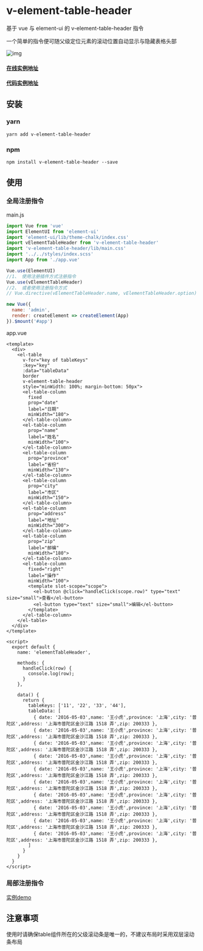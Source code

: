 # v-element-table-header

基于 vue 与 element-ui 的 v-element-table-header 指令

一个简单的指令便可随父级定位元素的滚动位置自动显示与隐藏表格头部

![img](https://github.com/ZhanYishu/v-element-table-header/raw/master/assets/demo.gif)
#### [在线实例地址](http://static.zhanzf.com/components-inline-demo/element-table-header.html)
#### [代码实例地址](https://github.com/ZhanYishu/components-inline-demo/blob/master/src/views/element-table-header/app.vue)

## 安装
### yarn
```shell
yarn add v-element-table-header
```
### npm
```shell
npm install v-element-table-header --save
```

## 使用
### 全局注册指令
main.js
```js
import Vue from 'vue'
import ElementUI from 'element-ui'
import 'element-ui/lib/theme-chalk/index.css'
import vElementTableHeader from 'v-element-table-header'
import 'v-element-table-header/lib/main.css'
import '../../styles/index.scss'
import App from './app.vue'

Vue.use(ElementUI)
//1、 使用注册插件方式注册指令
Vue.use(vElementTableHeader)
//2、 或者使用注册指令方式
// Vue.directive(vElementTableHeader.name, vElementTableHeader.option)

new Vue({
  name: 'admin',
  render: createElement => createElement(App)
}).$mount('#app')
```
app.vue
```vue
<template>
  <div>
    <el-table
      v-for="key of tableKeys"
      :key="key"
      :data="tableData"
      border
      v-element-table-header
      style="minWidth: 100%; margin-bottom: 50px">
      <el-table-column
        fixed
        prop="date"
        label="日期"
        minWidth="180">
      </el-table-column>
      <el-table-column
        prop="name"
        label="姓名"
        minWidth="100">
      </el-table-column>
      <el-table-column
        prop="province"
        label="省份"
        minWidth="130">
      </el-table-column>
      <el-table-column
        prop="city"
        label="市区"
        minWidth="150">
      </el-table-column>
      <el-table-column
        prop="address"
        label="地址"
        minWidth="300">
      </el-table-column>
      <el-table-column
        prop="zip"
        label="邮编"
        minWidth="180">
      </el-table-column>
      <el-table-column
        fixed="right"
        label="操作"
        minWidth="100">
        <template slot-scope="scope">
          <el-button @click="handleClick(scope.row)" type="text" size="small">查看</el-button>
          <el-button type="text" size="small">编辑</el-button>
        </template>
      </el-table-column>
    </el-table>
  </div>
</template>

<script>
  export default {
    name: 'elementTableHeader',
    
    methods: {
      handleClick(row) {
        console.log(row);
      }
    },
    
    data() {
      return {
        tableKeys: ['11', '22', '33', '44'],
        tableData: [
          { date: '2016-05-03',name: '王小虎',province: '上海',city: '普陀区',address: '上海市普陀区金沙江路 1518 弄',zip: 200333 },
          { date: '2016-05-03',name: '王小虎',province: '上海',city: '普陀区',address: '上海市普陀区金沙江路 1518 弄',zip: 200333 },
          { date: '2016-05-03',name: '王小虎',province: '上海',city: '普陀区',address: '上海市普陀区金沙江路 1518 弄',zip: 200333 },
          { date: '2016-05-03',name: '王小虎',province: '上海',city: '普陀区',address: '上海市普陀区金沙江路 1518 弄',zip: 200333 },
          { date: '2016-05-03',name: '王小虎',province: '上海',city: '普陀区',address: '上海市普陀区金沙江路 1518 弄',zip: 200333 },
          { date: '2016-05-03',name: '王小虎',province: '上海',city: '普陀区',address: '上海市普陀区金沙江路 1518 弄',zip: 200333 },
          { date: '2016-05-03',name: '王小虎',province: '上海',city: '普陀区',address: '上海市普陀区金沙江路 1518 弄',zip: 200333 },
          { date: '2016-05-03',name: '王小虎',province: '上海',city: '普陀区',address: '上海市普陀区金沙江路 1518 弄',zip: 200333 },
          { date: '2016-05-03',name: '王小虎',province: '上海',city: '普陀区',address: '上海市普陀区金沙江路 1518 弄',zip: 200333 },
          { date: '2016-05-03',name: '王小虎',province: '上海',city: '普陀区',address: '上海市普陀区金沙江路 1518 弄',zip: 200333 },
        ]
      }
    }
  }
</script>
```

### 局部注册指令
[实例demo](https://github.com/ZhanYishu/v-element-table-header/blob/master/demo/index.vue)

## 注意事项
使用时请确保table组件所在的父级滚动条是唯一的，不建议布局时采用双层滚动条布局

